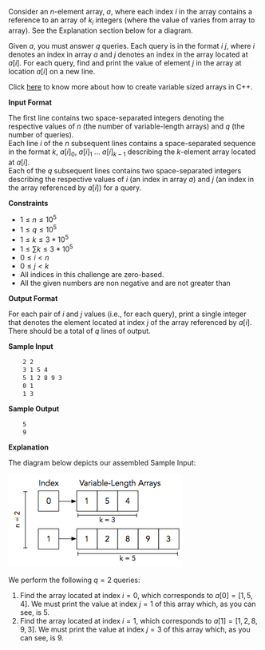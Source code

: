Consider an $n$-element array, $a$, where each index $i$ in the array contains a reference to an array of $k_i$ integers (where the value of  varies from array to array). See the Explanation section below for a diagram.

Given $a$, you must answer $q$ queries. Each query is in the format $i\ j$, where $i$ denotes an index in array $a$ and $j$ denotes an index in the array located at $a[i]$. For each query, find and print the value of element $j$ in the array at location $a[i]$ on a new line.

Click [here](https://cplusplus.com/reference/vector/vector/) to know more about how to create variable sized arrays in C++.

**Input Format**

The first line contains two space-separated integers denoting the respective values of $n$ (the number of variable-length arrays) and $q$ (the number of queries).  
Each line $i$ of the $n$ subsequent lines contains a space-separated sequence in the format $k,\ a[i]_0,\ a[i]_1 \ … \ a[i]_{k-1}$ describing the $k$-element array located at $a[i]$.  
Each of the $q$ subsequent lines contains two space-separated integers describing the respective values of $i$ (an index in array $a$) and $j$ (an index in the array referenced by $a[i]$) for a query.

**Constraints**

- $1 \le n \le 10^5$
- $1 \le q \le 10^5$
- $1 \le k \le 3*10^5$
- $1 \le \displaystyle\sum k \le 3*10^5$
- $0 \le i < n$
- $0 \le j < k$
- All indices in this challenge are zero-based.
- All the given numbers are non negative and are not greater than 

**Output Format**

For each pair of $i$ and $j$ values (i.e., for each query), print a single integer that denotes the element located at index $j$ of the array referenced by $a[i]$. There should be a total of $q$ lines of output.

**Sample Input**

```
    2 2
    3 1 5 4
    5 1 2 8 9 3
    0 1
    1 3
```

**Sample Output**

```
    5
    9
```

**Explanation**

The diagram below depicts our assembled Sample Input:

![alt text](variable-length-arrays.png)

We perform the following $q=2$ queries:

1. Find the array located at index $i=0$, which corresponds to $a[0]=[1,5,4]$. We must print the value at index $j=1$ of this array which, as you can see, is $5$.
2. Find the array located at index $i=1$, which corresponds to $a[1]=[1,2,8,9,3]$. We must print the value at index $j=3$ of this array which, as you can see, is $9$.